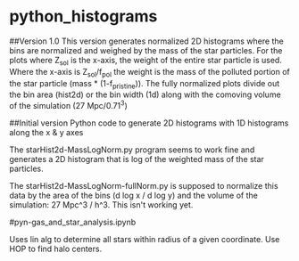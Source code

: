 # python_histograms
##Version 1.0
This version generates normalized 2D histograms where the bins are
normalized and weighed by the mass of the star particles. For the
plots where Z<sub>sol</sub> is the x-axis, the weight of the entire star
particle is used. Where the x-axis is Z<sub>sol</sub>/f<sub>pol</sub>
the weight is the mass of the polluted portion of the star particle
(mass * (1-f<sub>pristine</sub>)).
The fully normalized plots divide out the bin area (hist2d) or the bin
width (1d) along with the comoving volume of the simulation (27
Mpc/0.71<sup>3</sup>)

##Initial version 
Python code to generate 2D histograms with 1D histograms along the x &amp; y axes

The starHist2d-MassLogNorm.py program seems to work fine and generates a 2D histogram that 
is log of the weighted mass of the star particles. 

The starHist2d-MassLogNorm-fullNorm.py is supposed to normalize this data by the area of the bins
(d log x / d log y) and the volume of the simulation: 27 Mpc^3 / h^3. This isn't working yet.


#pyn-gas_and_star_analysis.ipynb

Uses lin alg to determine all stars within radius of a given coordinate. Use HOP to find halo centers.
